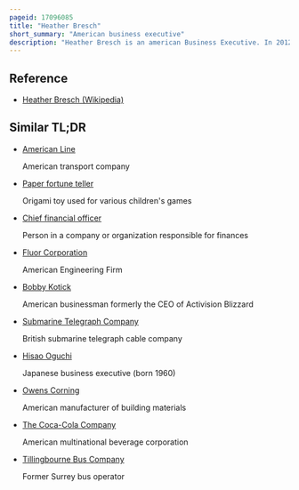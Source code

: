 ```yaml
---
pageid: 17096085
title: "Heather Bresch"
short_summary: "American business executive"
description: "Heather Bresch is an american Business Executive. In 2012, she was named as the chief executive Officer of netherlands-based pharmaceutical Company Mylan, becoming the first Woman to run a Fortune 500 pharmaceutical Company. Bresch retired in 2020, upon the Closing of Mylan ’ s Combination with Upjohn. Bresch has been a central Figure in two Controversies: a 2007 Accusation of inflating her Resume with an unearned Mba Degree, and as the Ceo of Mylan during the 2016 Controversy over Pricing of the Company's Epipen Products. In 2015, she was listed as # 22 in Fortune Magazine's “ most powerful Women ” List."
---
```


## Reference

- [Heather Bresch (Wikipedia)](https://en.wikipedia.org/?curid=17096085)

## Similar TL;DR

- [American Line](/tldr/en/american-line)

  American transport company

- [Paper fortune teller](/tldr/en/paper-fortune-teller)

  Origami toy used for various children's games

- [Chief financial officer](/tldr/en/chief-financial-officer)

  Person in a company or organization responsible for finances

- [Fluor Corporation](/tldr/en/fluor-corporation)

  American Engineering Firm

- [Bobby Kotick](/tldr/en/bobby-kotick)

  American businessman formerly the CEO of Activision Blizzard

- [Submarine Telegraph Company](/tldr/en/submarine-telegraph-company)

  British submarine telegraph cable company

- [Hisao Oguchi](/tldr/en/hisao-oguchi)

  Japanese business executive (born 1960)

- [Owens Corning](/tldr/en/owens-corning)

  American manufacturer of building materials

- [The Coca-Cola Company](/tldr/en/the-coca-cola-company)

  American multinational beverage corporation

- [Tillingbourne Bus Company](/tldr/en/tillingbourne-bus-company)

  Former Surrey bus operator
